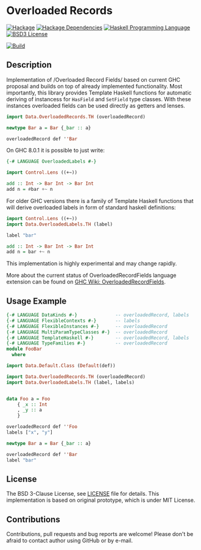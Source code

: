 # Overloaded Records

[![Hackage](http://img.shields.io/hackage/v/overloaded-records.svg)][Hackage: overloaded-records]
[![Hackage Dependencies](https://img.shields.io/hackage-deps/v/overloaded-records.svg)](http://packdeps.haskellers.com/reverse/overloaded-records)
[![Haskell Programming Language](https://img.shields.io/badge/language-Haskell-blue.svg)][Haskell.org]
[![BSD3 License](http://img.shields.io/badge/license-BSD3-brightgreen.svg)][tl;dr Legal: BSD3]

[![Build](https://travis-ci.org/trskop/overloaded-records.svg)](https://travis-ci.org/trskop/overloaded-records)


## Description

Implementation of /Overloaded Record Fields/ based on current GHC proposal and
builds on top of already implemented functionality. Most importantly, this
library provides Template Haskell functions for automatic deriving of
instancess for `HasField` and `SetField` type classes. With these instances
overloaded fields can be used directly as getters and lenses.

```Haskell
import Data.OverloadedRecords.TH (overloadedRecord)

newtype Bar a = Bar {_bar :: a}

overloadedRecord def ''Bar
```

On GHC 8.0.1 it is possible to just write:

```Haskell
{-# LANGUAGE OverloadedLabels #-}

import Control.Lens ((+~))

add :: Int -> Bar Int -> Bar Int
add n = #bar +~ n
```

For older GHC versions there is a family of Template Haskell functions that
will derive overloaded labels in form of standard haskell definitions:

```Haskell
import Control.Lens ((+~))
import Data.OverloadedLabels.TH (label)

label "bar"

add :: Int -> Bar Int -> Bar Int
add n = bar +~ n
```

This implementation is highly experimental and may change rapidly.

More about the current status of OverloadedRecordFields language extension can
be found on [GHC Wiki: OverloadedRecordFields][].


## Usage Example

```Haskell
{-# LANGUAGE DataKinds #-}              -- overloadedRecord, labels
{-# LANGUAGE FlexibleContexts #-}       -- labels
{-# LANGUAGE FlexibleInstances #-}      -- overloadedRecord
{-# LANGUAGE MultiParamTypeClasses #-}  -- overloadedRecord
{-# LANGUAGE TemplateHaskell #-}        -- overloadedRecord, labels
{-# LANGUAGE TypeFamilies #-}           -- overloadedRecord
module FooBar
  where

import Data.Default.Class (Default(def))

import Data.OverloadedRecords.TH (overloadedRecord)
import Data.OverloadedLabels.TH (label, labels)


data Foo a = Foo
    { _x :: Int
    , _y :: a
    }

overloadedRecord def ''Foo
labels ["x", "y"]

newtype Bar a = Bar {_bar :: a}

overloadedRecord def ''Bar
label "bar"
```


## License

The BSD 3-Clause License, see [LICENSE][] file for details. This implementation
is based on original prototype, which is under MIT License.


## Contributions

Contributions, pull requests and bug reports are welcome! Please don't be
afraid to contact author using GitHub or by e-mail.


[GHC Wiki: OverloadedRecordFields]:
  https://ghc.haskell.org/trac/ghc/wiki/Records/OverloadedRecordFields
  "OverloadedRecordFields language extension on GHC Wiki"
[Hackage: overloaded-records]:
  http://hackage.haskell.org/package/overloaded-records
  "overloaded-records package on Hackage"
[Haskell.org]:
  http://www.haskell.org
  "The Haskell Programming Language"
[LICENSE]:
  https://github.com/trskop/overloaded-records/blob/master/LICENSE
  "License of overloaded-records package."
[tl;dr Legal: BSD3]:
  https://tldrlegal.com/license/bsd-3-clause-license-%28revised%29
  "BSD 3-Clause License (Revised)"
